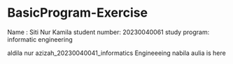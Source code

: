 # BasicProgram-Exercise
Name : Siti Nur Kamila 
student number: 20230040061
study program: informatic engineering 

aldila nur azizah_20230040041_informatics Engineeeing
nabila aulia is here
